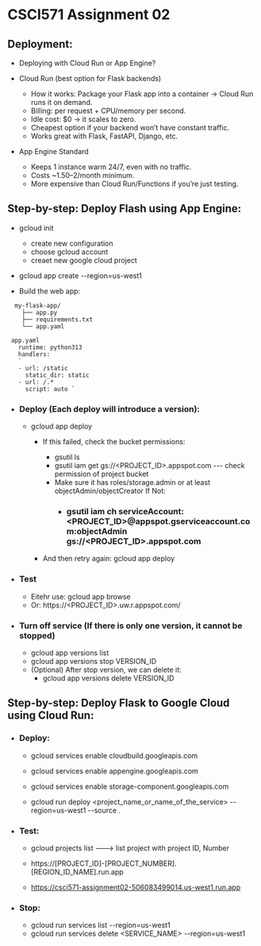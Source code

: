 # CSCI571 Assignment 02

## Deployment:
 - Deploying with Cloud Run or App Engine?
 - Cloud Run (best option for Flask backends)
   - How it works: Package your Flask app into a container → Cloud Run runs it on demand.
   - Billing: per request + CPU/memory per second.
   - Idle cost: $0 → it scales to zero.
   - Cheapest option if your backend won’t have constant traffic.
   - Works great with Flask, FastAPI, Django, etc.
 
 - App Engine Standard
   - Keeps 1 instance warm 24/7, even with no traffic.
   - Costs ~$1.50–$2/month minimum.
   - More expensive than Cloud Run/Functions if you’re just testing.


## Step-by-step: Deploy Flash using App Engine:
 - gcloud init
   - create new configuration
   - choose gcloud account
   - creaet new google cloud project

 - gcloud app create --region=us-west1

 - Build the web app:
```
  my-flask-app/
    ├── app.py
    ├── requirements.txt
    └── app.yaml
```
```
 app.yaml
   runtime: python313
   handlers:
   `
   - url: /static
     static_dir: static
   - url: /.*
     script: auto `
 ``` 

 - ### Deploy (Each deploy will introduce a version):
   - gcloud app deploy
     - If this failed, check the bucket permissions:
       - gsutil ls
       - gsutil iam get gs://<PROJECT_ID>.appspot.com   --- check permission of project bucket
       - Make sure it has roles/storage.admin or at least objectAdmin/objectCreator
         If Not:
         - ### gsutil iam ch serviceAccount:<PROJECT_ID>@appspot.gserviceaccount.com:objectAdmin gs://<PROJECT_ID>.appspot.com

     - And then retry again: gcloud app deploy

 - ### Test
   - Eitehr use: gcloud app browse
   - Or: https://<PROJECT_ID>.uw.r.appspot.com/

 - ### Turn off service (If there is only one version, it cannot be stopped)
   - gcloud app versions list
   - gcloud app versions stop VERSION_ID
   - (Optional) After stop version, we can delete it:
     - gcloud app versions delete VERSION_ID


## Step-by-step: Deploy Flask to Google Cloud using Cloud Run:

 - ### Deploy:
   - gcloud services enable cloudbuild.googleapis.com
   - gcloud services enable appengine.googleapis.com
   - gcloud services enable storage-component.googleapis.com
   
   - gcloud run deploy <project_name_or_name_of_the_service> --region=us-west1 --source .


 - ### Test:
   - gcloud projects list ---> list project with project ID, Number

   - https://[PROJECT_ID]-[PROJECT_NUMBER].[REGION_ID_NAME].run.app
   - https://csci571-assignment02-506083499014.us-west1.run.app


 - ### Stop:
   - gcloud run services list --region=us-west1
   - gcloud run services delete <SERVICE_NAME> --region=us-west1

